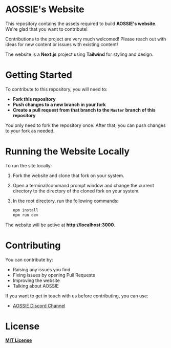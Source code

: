 # **AOSSIE's Website**

This repository contains the assets required to build **AOSSIE's website**. We're glad that you want to contribute!

Contributions to the project are very much welcomed! Please reach out with ideas for new content or issues with existing content!

The website is a **Next.js** project using **Tailwind** for styling and design.

# **Getting Started**

To contribute to this repository, you will need to:
- **Fork this repository**
- **Push changes to a new branch in your fork**
- **Create a pull request from that branch to the `Master` branch of this repository**

You only need to fork the repository once. After that, you can push changes to your fork as needed.

# **Running the Website Locally**

To run the site locally:
1. Fork the website and clone that fork on your system.
2. Open a terminal/command prompt window and change the current directory to the directory of the cloned fork on your system.
3. In the root directory, run the following commands:

    ```bash
    npm install
    npm run dev
    ```

The website will be active at **http://localhost:3000**.

# **Contributing**

You can contribute by:

* Raising any issues you find
* Fixing issues by opening Pull Requests
* Improving the website
* Talking about AOSSIE

If you want to get in touch with us before contributing, you can use:

* [AOSSIE Discord Channel](https://discord.gg/hjUhu33uAn)

# **License**

[**MIT License**](https://choosealicense.com/licenses/mit/)

